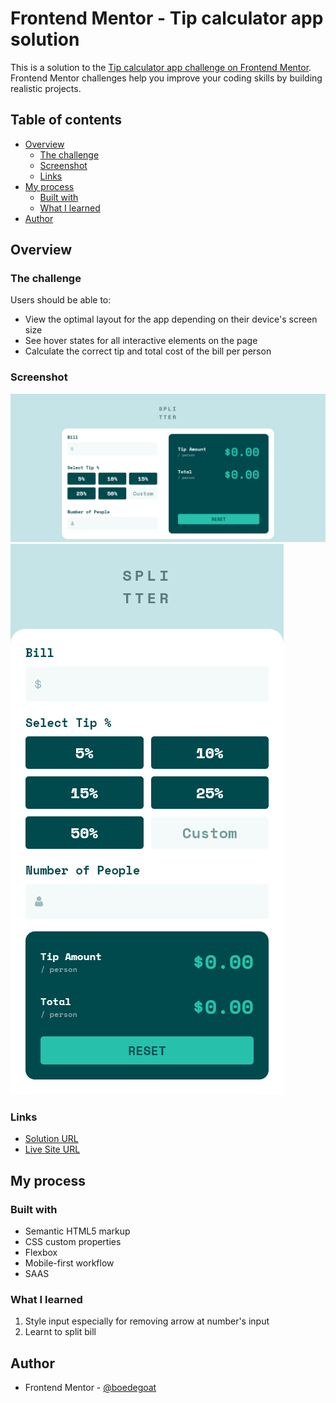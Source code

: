 # Frontend Mentor - Tip calculator app solution

This is a solution to the [Tip calculator app challenge on Frontend Mentor](https://www.frontendmentor.io/challenges/tip-calculator-app-ugJNGbJUX). Frontend Mentor challenges help you improve your coding skills by building realistic projects.

## Table of contents

- [Overview](#overview)
  - [The challenge](#the-challenge)
  - [Screenshot](#screenshot)
  - [Links](#links)
- [My process](#my-process)
  - [Built with](#built-with)
  - [What I learned](#what-i-learned)
- [Author](#author)

## Overview

### The challenge

Users should be able to:

- View the optimal layout for the app depending on their device's screen size
- See hover states for all interactive elements on the page
- Calculate the correct tip and total cost of the bill per person

### Screenshot

![](./desktop-screenshot.png)
![](./mobile-screenshot.png)

### Links

- [Solution URL](https://www.frontendmentor.io/solutions/saas-javascript-BcR7Nrdm4)
- [Live Site URL](https://tip-calculator-app-boedegoat.vercel.app/)

## My process

### Built with

- Semantic HTML5 markup
- CSS custom properties
- Flexbox
- Mobile-first workflow
- SAAS

### What I learned

1. Style input especially for removing arrow at number's input
2. Learnt to split bill

## Author

- Frontend Mentor - [@boedegoat](https://www.frontendmentor.io/profile/boedegoat)
